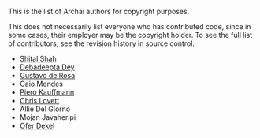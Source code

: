 This is the list of Archai authors for copyright purposes.

This does not necessarily list everyone who has contributed code, since in some cases, their employer may be the copyright holder.  To see the full list of contributors, see the revision history in source control.

- [Shital Shah](http://www.shitalshah.com)
- [Debadeepta Dey](https://www.debadeepta.com)
- [Gustavo de Rosa](https://www.microsoft.com/en-us/research/people/gderosa)
- Caio Mendes
- [Piero Kauffmann](https://www.microsoft.com/en-us/research/people/pkauffmann)
- [Chris Lovett](https://lovettsoftware.com)
- Allie Del Giorno
- Mojan Javaheripi
- [Ofer Dekel](https://www.microsoft.com/en-us/research/people/oferd)